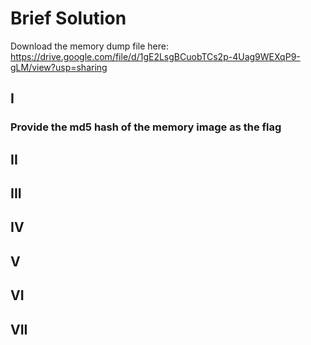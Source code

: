 # Brief Solution

Download the memory dump file here: 
https://drive.google.com/file/d/1gE2LsgBCuobTCs2p-4Uag9WEXqP9-gLM/view?usp=sharing

## I
### Provide the md5 hash of the memory image as the flag

## II

## III

## IV

## V

## VI

## VII
